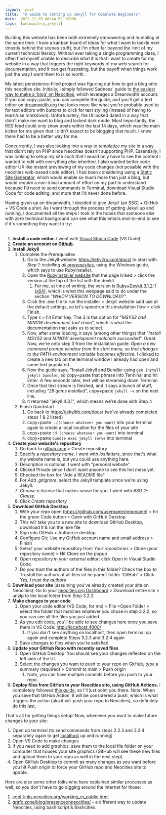 ```yaml
---
layout:  post
title:  "A Guide to Setting up Jekyll for Complete Beginners"
date:  2022-11-03 00:44:52 +0900
tags:  [webmastery,jekyll]
---
```

Building this website has been both extremely empowering and humbling at the same time. I have a kanban board of ideas for what I want to tackle next (mostly behind the scenes stuff), but I'm often far beyond the limit of my current technical literacy. Without ever taking a single programming class, I often find myself unable to describe what it is that I want to create for my website in a way that triggers the right keywords of my web search for documentation, and it can get frustrating, but the payoff when things work just the way I want them to is so worth. 


My latest persistence-filled project was figuring out how to get a blog onto this neocities site. Initially, I simply followed Sadness' guide to [the easiest way to make a 'blog' on Neocities](https://learn.sadgrl.online/the-easiest-way-to-make-a-blog-on-neocities/#how-this-works), which leverages a Dreamwidth account. If you can copy+paste, you can complete the guide, and you'll get a text editor on [dreamwidth.org](http://dreamwidth.org) that looks more like what you're probably used to for text editors with buttons to click for text styling (instead of having to learn/use markdown). Unfortunately, the UI looked dated in a way that didn't make me want to blog and lacked dark mode. Most importantly, the RSS feed could only show posts within the last 14 days, which was the main kicker for me given that I didn't expect to be blogging that much. I knew there had to be a better way for me.


Concurrently, I was also looking into a way to templatize my site in a way that didn't rely on PHP since Neocities doesn't supporting PHP. Essentially, I was looking to setup my site such that I would only have to see the content I wanted to edit with everything else inherited. I also wanted better code editor UX like instant previewing of my code changes (not possible with the neocities web-based code editor). I had been considering using a [Static Site Generator](https://kinsta.com/blog/static-site-generator/), which would enable so much more than just a blog, but would require a non-trivial amount of effort on my part to understand because I'd need to send commands in Terminal, download Visual Studio Code for code editing, and more that I'd never done before.


Having given up on dreamwidth, I decided to give Jekyll (an SSG) + GitHub + VS Code a shot. As I went through the process of getting Jekyll up and running, I documented all the steps I took in the hopes that someone else with *zero* technical background can see what this entails end-to-end to see if it's something they want to try:  
&nbsp;

1.  **Install a code editor.** I went with [Visual Studio Code](https://code.visualstudio.com/) (VS Code)
2.  **Create an account on [Github](https://github.com/).**
3.  **Install Jekyll**
    1.  Complete the Prerequisites
        1.  Go to the Jekyll website: [](https://jekyllrb.com/docs/)<https://jekyllrb.com/docs/> to start with *Step 1: installing all [prerequisites](https://jekyllrb.com/docs/installation/)*, using the Windows guide, which says to use RubyInstaller.
        2.  Open the [RubyInstaller website](https://rubyinstaller.org/downloads/) that the page linked > click the version at the top of the list with the devkit
            1.  For me, at time of writing, the version is [Ruby+Devkit 3.1.2-1 (x64)](https://github.com/oneclick/rubyinstaller2/releases/download/RubyInstaller-3.1.2-1/rubyinstaller-devkit-3.1.2-1-x64.exe), which is what this webpage said to do under the section *"WHICH VERSION TO DOWNLOAD?"*.
        3.  Click the .exe file to run the installer > Jekyll website said use all the default settings, so let's speedrun this installation flow > click Finish.
        5.  Type `3` > hit Enter key. The 3 is the option for "*MSYS2 and MINGW development tool chain*", which is what the documentation that asks us to select.
        6.  Now, after some loading, it says (among other things) that "*Install MSYS2 and MINGW development toolchain succeeded*". Great. Now, we're onto step 3 from the installation guide: *Open a new command prompt window from the start menu, so that changes to the PATH environment variable becomes effective.* I clicked to create a new tab on the terminal window I already had open and some text populated.
        7.  Now the guide says, "Install Jekyll and Bundler using `gem install jekyll bundler`, so copy+paste that phrase into Terminal and hit Enter. A few seconds later, text will be streaming down Terminal.
        8.  Once that text stream is finished, and it says a bunch of stuff, including *"28 gems installed",* copy+paste `jekyll -v` on the next line.
        9.  It returned "jekyll 4.3.1", which means we're done with Step 4
    2.  Finish Quickstart
        1.  Go back to [](https://jekyllrb.com/docs/)<https://jekyllrb.com/docs/> (we've already completed steps 1 & 2 listed)
        2.  copy+paste  `./(choose whatever you want)` into your terminal again to create a local location for the files of your site
        3.  copy+paste `cd (choose whatever you want)` into terminal
        4.  copy+paste `bundle exec jekyll serve` into terminal
4.  **Create your website's repository**
    1.  Go back to [github.com](http://github.com) > Create repository
    2.  Specify a *repository name*. I went with *lostletters*, since that's what my website name is, but you could use anything here.
    3.  Description is optional. I went with "personal website".
    4.  Clicked Private since I don't want anyone to see this hot mess yet.
    5.  Checked the box for "Add a README file"
    6.  For *Add .gitignore*, select the Jekyll template since we're using Jekyll.
    7.  *Choose a license* that makes sense for you. I went with *BSD 2-Clause*.
    8.  Click *Create repository*
5.  **Download GitHub Desktop**
    1.  With your repo open (https://github.com/username/reponame) > hit the green Code button > Open with GitHub Desktop
    2.  This will take you to a new site to download GitHub Desktop, download it & run the .exe file
    3.  Sign into GitHub > Authorize desktop
    4.  Configure Git: Use my GitHub account name and email address > Finish
    5.  Select your website repository from *Your repositories* > Clone (your repository name) > Hit Clone on the popup
    6.  Open repository in your external editor: click Open in Visual Studio Code
    7.  Do you trust the authors of the files in this folder? Check the box to Trustall the authors of all files int he parent folder 'GitHub" > Click *Yes, I trust the authors*
6.  **Download your site** (assuming you've already created your site on Neocities): Go to your [neocities.org Dashboard](https://neocities.org/dashboard) > Download entire site > unzip to the local folder from Step 3.2.2
7.  **Make changes to your code**
    1.  Open your code editor (VS Code, for me) > File >Open Folder > select the folder that matches whatever you chose in step 3.2.2, so you can see all the files you just added.
    2.  As you edit code, you'll be able to see changes here once you save them in VS Code: [](http://localhost:4000/)<http://localhost:4000/>
        1.  If you don't see anything on localhost, then open terminal up again and complete Steps 3.2.3 and 3.2.4 again
    3.  Save changes to files when you're satisfied
8.  **Update your GitHub Repo with recently saved files**
    1.  Open GitHub Desktop. You should see your changes reflected on the left side of the UI.
    2.  Select the changes you want to push to your repo on GitHub, type a summary (required) > Commit to main > Push origin
        1.  Note, you can have multiple commits before you push to your repo.
9.  **Deploy files from GitHub to your Neocities site, using GitHub Actions.** I completely followed [this guide](https://jonathanchang.org/blog/deploying-your-static-site-to-neocities-using-github-actions/), so I'll just point you there. Note: When you save that GitHub Action, it will be considered a push, which is what triggers the action (aka it will push your repo to Neocities), so definitely do this last.

That's all for getting things setup! Now, whenever you want to make future changes to your site:

1.  Open up terminal (to send commands from steps 3.2.3 and 3.2.4 separately again to get [localhost](http://localhost:4000/) up and running)
2.  Open VS Code to make changes
3.  If you need to add graphics, save them to the local file folder on your computer that houses your site graphics (GitHub will see these new files and upload them to your repo as well in the next step)
4.  Open GitHub Desktop to commit as many changes as you want before you hit Push origin to force your GitHub repo and Neocities site to update.

Here are also some other folks who have explained similar processes as well, so you don't have to go digging around the internet for those:
1.  [cool-links.neocities.org/working_in_public.html](https://cool-links.neocities.org/working_in_public.html)
2.  [grafo.zone/blog/presenceonneocities/](https://grafo.zone/blog/presenceonneocities/) - a different way to update Neocities, using bash script & Bashcities

